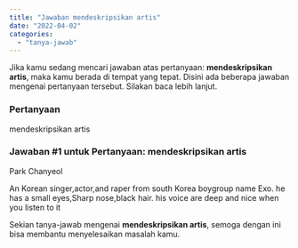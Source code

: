 ```yaml
---
title: "Jawaban mendeskripsikan artis"
date: "2022-04-02"
categories: 
  - "tanya-jawab"
---
```


Jika kamu sedang mencari jawaban atas pertanyaan: **mendeskripsikan artis**, maka kamu berada di tempat yang tepat. Disini ada beberapa jawaban mengenai pertanyaan tersebut. Silakan baca lebih lanjut.

### Pertanyaan

mendeskripsikan artis  

### Jawaban #1 untuk Pertanyaan: mendeskripsikan artis  

Park Chanyeol  
  
An Korean singer,actor,and raper from south Korea boygroup name Exo. he has a small eyes,Sharp nose,black hair. his voice are deep and nice when you listen to it

Sekian tanya-jawab mengenai **mendeskripsikan artis**, semoga dengan ini bisa membantu menyelesaikan masalah kamu.
